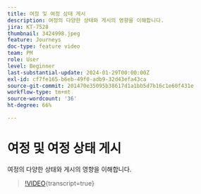 ```yaml
---
title: 여정 및 여정 상태 게시
description: 여정의 다양한 상태와 게시의 영향을 이해합니다.
jira: KT-7528
thumbnail: 3424998.jpeg
feature: Journeys
doc-type: feature video
team: PM
role: User
level: Beginner
last-substantial-update: 2024-01-29T00:00:00Z
exl-id: cf7fe165-b6eb-49f0-adb9-32d43efa43ca
source-git-commit: 201470e35095b38617d1a1bb5d7b16c1e60f431e
workflow-type: tm+mt
source-wordcount: '36'
ht-degree: 66%

---
```


# 여정 및 여정 상태 게시

여정의 다양한 상태와 게시의 영향을 이해합니다.

>[!VIDEO](https://video.tv.adobe.com/v/3424998?quality=12&learn=on){transcript=true}
